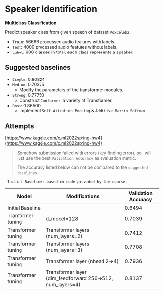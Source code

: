 # Speaker Identification

**Multiclass Classification**

Predict speaker class from given speech of dataset `VoxCeleb2`.

- `Train`: 56666 processed audio features with labels.
- `Test`: 4000 processed audio features without labels.
- `Label`: 600 classes in total, each class represents a speaker.

## Suggested baselines

- `Simple`: 0.60824
- `Medium`: 0.70375
  - Modify the parameters of the transformer modules.
- `Strong`: 0.77750
  - Construct `Conformer`, a variety of Transformer.
- `Boss`: 0.86500
  - Implement `Self-Attention Pooling` & `Additive Margin Softmax`

## Attempts

[https://www.kaggle.com/c/ml2022spring-hw4](https://www.kaggle.com/c/ml2022spring-hw4)

> Somehow submission failed with errors (key finding error), so I will just use the best `Validation Accuracy` as evaluation metric.
>  
> The accuracy listed below can not be compared to the `suggested baselines`.

` Initial Baseline: based on code provided by the course.`

| Model | Modifications | Validation Accuracy |
| ---------- | ---------- | ----------- |
| Initial Baseline |  | 0.6494 |
| Tranformer tuning | d_model=128 | 0.7039  | 
| Transformer tuning | Transformer layers (num_layers=2) | 0.7412 |  
| Transformer tuning | Transformer layers (num_layers=3) | 0.7708 |  
| Transformer tuning | Transformer layer (nhead 2->4) | 0.7936 |  
| Transformer tuning | Transformer layer (dim_feedforward 256->512, num_layers=4) | 0.8137 |  